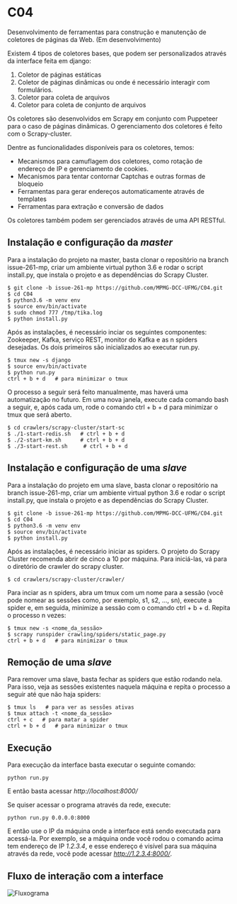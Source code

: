# C04

Desenvolvimento de ferramentas para construção e manutenção de coletores de páginas da Web. (Em desenvolvimento)

Existem 4 tipos de coletores bases, que podem ser personalizados através da interface feita em django:
1. Coletor de páginas estáticas
2. Coletor de páginas dinâmicas ou onde é necessário interagir com formulários.
3. Coletor para coleta de arquivos
4. Coletor para coleta de conjunto de arquivos

Os coletores são desenvolvidos em Scrapy em conjunto com Puppeteer para o caso de páginas dinâmicas. O gerenciamento dos coletores é feito com o Scrapy-cluster.

Dentre as funcionalidades disponíveis para os coletores, temos:
- Mecanismos para camuflagem dos coletores, como rotação de endereço de IP e gerenciamento de cookies.
- Mecanismos para tentar contornar Captchas e outras formas de bloqueio
- Ferramentas para gerar endereços automaticamente através de templates
- Ferramentas para extração e conversão de dados

Os coletores também podem ser gerenciados através de uma API RESTful.

## Instalação e configuração da _master_

Para a instalação do projeto na master, basta clonar o repositório na branch issue-261-mp, criar um ambiente virtual python 3.6 e rodar o script install.py, que instala o projeto e as dependências do Scrapy Cluster.

```
$ git clone -b issue-261-mp https://github.com/MPMG-DCC-UFMG/C04.git
$ cd C04
$ python3.6 -m venv env
$ source env/bin/activate
$ sudo chmod 777 /tmp/tika.log
$ python install.py
```

Após as instalações, é necessário inciar os seguintes componentes: Zookeeper, Kafka, serviço REST, monitor do Kafka e as n spiders desejadas. Os dois primeiros são inicializados ao executar run.py.

```
$ tmux new -s django
$ source env/bin/activate
$ python run.py
ctrl + b + d   # para minimizar o tmux
```

O processo a seguir será feito manualmente, mas haverá uma automatização no futuro. Em uma nova janela, execute cada comando bash a seguir, e, após cada um, rode o comando ctrl + b + d para minimizar o tmux que será aberto.

```
$ cd crawlers/scrapy-cluster/start-sc
$ ./1-start-redis.sh   # ctrl + b + d
$ ./2-start-km.sh      # ctrl + b + d
$ ./3-start-rest.sh     # ctrl + b + d
```

## Instalação e configuração de uma _slave_

Para a instalação do projeto em uma slave, basta clonar o repositório na branch issue-261-mp, criar um ambiente virtual python 3.6 e rodar o script install.py, que instala o projeto e as dependências do Scrapy Cluster.

```
$ git clone -b issue-261-mp https://github.com/MPMG-DCC-UFMG/C04.git
$ cd C04
$ python3.6 -m venv env
$ source env/bin/activate
$ python install.py
```

Após as instalações, é necessário iniciar as spiders. O projeto do Scrapy Cluster recomenda abrir de cinco a 10 por máquina. Para iniciá-las, vá para o diretório de crawler do scrapy cluster.

```
$ cd crawlers/scrapy-cluster/crawler/
```

Para inciar as n spiders, abra um tmux com um nome para a sessão (você pode nomear as sessões como, por exemplo, s1, s2, …, sn), execute a spider e, em seguida, minimize a sessão com o comando ctrl + b + d. Repita o processo n vezes:

```
$ tmux new -s <nome_da_sessão>
$ scrapy runspider crawling/spiders/static_page.py
ctrl + b + d   # para minimizar o tmux
```

## Remoção de uma _slave_

Para remover uma slave, basta fechar as spiders que estão rodando nela. Para isso, veja as sessões existentes naquela máquina e repita o processo a seguir até que não haja spiders:

```
$ tmux ls   # para ver as sessões ativas
$ tmux attach -t <nome_da_sessão>
ctrl + c   # para matar a spider
ctrl + b + d   # para minimizar o tmux
```

## Execução

Para execução da interface basta executar o seguinte comando:
```
python run.py
```

E então basta acessar _http://localhost:8000/_

Se quiser acessar o programa através da rede, execute:
```
python run.py 0.0.0.0:8000
```
E então use o IP da máquina onde a interface está sendo executada para acessá-la. Por exemplo, se a máquina onde você rodou o comando acima tem endereço de IP _1.2.3.4_, e esse endereço é visível para sua máquina através da rede, você pode acessar _http://1.2.3.4:8000/_.

## Fluxo de interação com a interface
![Fluxograma](fluxo_interface_coletor_20200625.png)
